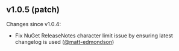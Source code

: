 ## v1.0.5 (patch)

Changes since v1.0.4:

- Fix NuGet ReleaseNotes character limit issue by ensuring latest changelog is used ([@matt-edmondson](https://github.com/matt-edmondson))
